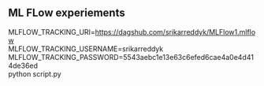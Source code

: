 ## ML FLow experiements

MLFLOW_TRACKING_URI=https://dagshub.com/srikarreddyk/MLFlow1.mlflow \
MLFLOW_TRACKING_USERNAME=srikarreddyk \
MLFLOW_TRACKING_PASSWORD=5543aebc1e13e63c6efed6cae4a0e4d414de36ed \
python script.py

